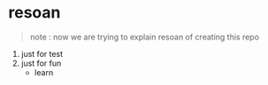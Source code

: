 # resoan
> note : now we are trying to explain resoan of creating this repo

1. just for test
2. just for fun
	* learn

